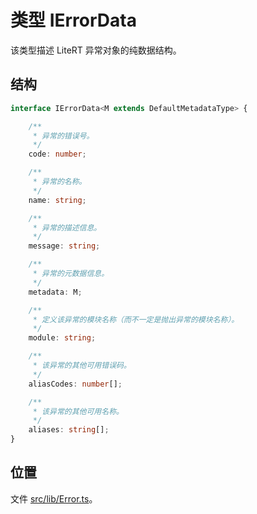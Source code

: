 # 类型 IErrorData

该类型描述 LiteRT 异常对象的纯数据结构。

## 结构

```ts
interface IErrorData<M extends DefaultMetadataType> {

    /**
     * 异常的错误号。
     */
    code: number;

    /**
     * 异常的名称。
     */
    name: string;

    /**
     * 异常的描述信息。
     */
    message: string;

    /**
     * 异常的元数据信息。
     */
    metadata: M;

    /**
     * 定义该异常的模块名称（而不一定是抛出异常的模块名称）。
     */
    module: string;

    /**
     * 该异常的其他可用错误码。
     */
    aliasCodes: number[];

    /**
     * 该异常的其他可用名称。
     */
    aliases: string[];
}
```

## 位置

文件 [src/lib/Error.ts](../../../src/lib/Error.ts)。

